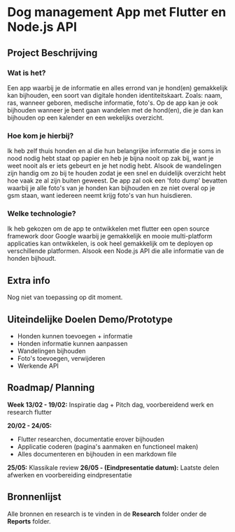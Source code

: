 # Dog management App met Flutter en Node.js API

## Project Beschrijving
### Wat is het?

Een app waarbij je de informatie en alles errond van je hond(en) gemakkelijk kan bijhouden, een soort van digitale honden identiteitskaart.
Zoals: naam, ras, wanneer geboren, medische informatie, foto's. 
Op de app kan je ook bijhouden wanneer je bent gaan wandelen met de hond(en), die je dan kan bijhouden op een kalender en een wekelijks overzicht.

### Hoe kom je hierbij?

Ik heb zelf thuis honden en al die hun belangrijke informatie die je soms in nood nodig hebt staat op papier en heb je bijna nooit op zak bij, want je weet nooit als er iets gebeurt en je het nodig hebt. 
Alsook de wandelingen zijn handig om zo bij te houden zodat je een snel en duidelijk overzicht hebt hoe vaak ze al zijn buiten geweest.
De app zal ook een 'foto dump' bevatten waarbij je alle foto's van je honden kan bijhouden en ze niet overal op je gsm staan, want iedereen neemt krijg foto's van hun huisdieren.

### Welke technologie?

Ik heb gekozen om de app te ontwikkelen met flutter een open source framework door Google waarbij je gemakkelijk en mooie multi-platform applicaties kan ontwikkelen, is ook heel gemakkelijk om te deployen op verschillende platformen.
Alsook een Node.js API die alle informatie van de honden bijhoudt.

## Extra info

Nog niet van toepassing op dit moment.

## Uiteindelijke Doelen Demo/Prototype

- Honden kunnen toevoegen + informatie
- Honden informatie kunnen aanpassen
- Wandelingen bijhouden
- Foto's toevoegen, verwijderen
- Werkende API


## Roadmap/ Planning

**Week 13/02 - 19/02:** Inspiratie dag + Pitch dag, voorbereidend werk en research flutter

**20/02 - 24/05:** 

- Flutter researchen, documentatie erover bijhouden
- Applicatie coderen (pagina's aanmaken en functioneel maken)
- Alles documenteren en bijhouden in een markdown file

**25/05:** Klassikale review
**26/05 - (Eindpresentatie datum):** Laatste delen afwerken en voorbereiding eindpresentatie


## Bronnenlijst
Alle bronnen en research is te vinden in de **Research** folder onder de **Reports** folder.